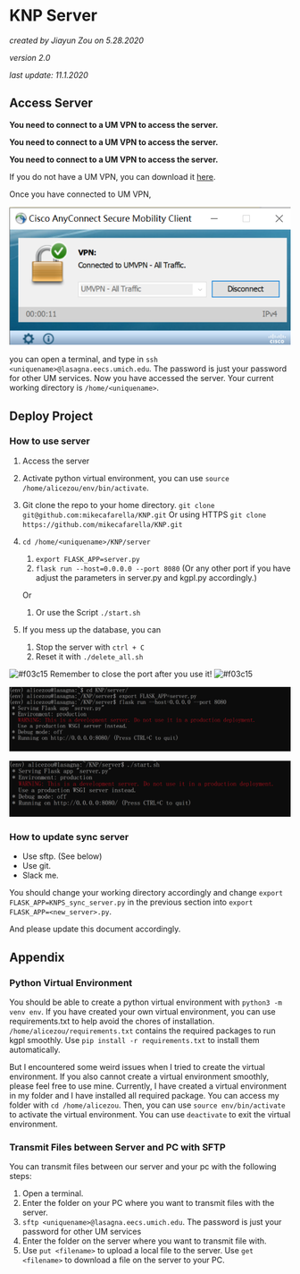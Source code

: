 # KNP Server
_created by Jiayun Zou on 5.28.2020_ 

_version 2.0_

_last update: 11.1.2020_

## Access Server
**You need to connect to a UM VPN to access the server.**

**You need to connect to a UM VPN to access the server.**

**You need to connect to a UM VPN to access the server.**

If you do not have a UM VPN, you can download it [here](https://documentation.its.umich.edu/vpn/vpn-download-windows-vpn-client).

Once you have connected to UM VPN, 

![image](cisco.png)

you can open a terminal, and type in `ssh <uniquename>@lasagna.eecs.umich.edu`. 
The password is just your password for other UM services.
Now you have accessed the server.
Your current working directory is `/home/<uniquename>`.

## Deploy Project
### How to use server
1. Access the server
1. Activate python virtual environment, you can use `source /home/alicezou/env/bin/activate`.
1. Git clone the repo to your home directory. `git clone git@github.com:mikecafarella/KNP.git` Or using HTTPS `git clone https://github.com/mikecafarella/KNP.git`
1. `cd /home/<uniquename>/KNP/server`
    1. `export FLASK_APP=server.py`
    1. `flask run --host=0.0.0.0 --port 8080` (Or any other port if you have adjust the parameters in server.py and kgpl.py accordingly.)
    
    Or
     
    1. Or use the Script `./start.sh`
1. If you mess up the database, you can 
    1. Stop the server with `ctrl + C`
    1. Reset it with `./delete_all.sh`

![#f03c15](https://via.placeholder.com/15/f03c15/000000?text=+) Remember to close the port after you use it! ![#f03c15](https://via.placeholder.com/15/f03c15/000000?text=+)

![image](ser2.png)

![image](ser3.png)


### How to update sync server
- Use sftp. (See below)
- Use git.
- Slack me.

You should change your working directory accordingly and change 
`export FLASK_APP=KNPS_sync_server.py` in the previous section into
`export FLASK_APP=<new_server>.py`. 

And please update this document accordingly.

## Appendix
### Python Virtual Environment
You should be able to create a python virtual environment with
`python3 -m venv env`.
If you have created your own virtual environment, you can use requirements.txt to help 
avoid the chores of installation. 
`/home/alicezou/requirements.txt` contains the required packages
to run kgpl smoothly. Use `pip install -r requirements.txt` to install them automatically.

But I encountered some weird issues when I tried to create the virtual environment. 
If you also cannot create a virtual environment smoothly, please feel free to use mine.
Currently, I have created a virtual environment in my folder
and I have installed all required package. You can access my folder with
`cd /home/alicezou`. Then, you can use `source env/bin/activate`
to activate the virtual environment. You can use `deactivate` to exit the 
virtual environment.


### Transmit Files between Server and PC with SFTP
You can transmit files between our server and your pc with the following steps:
1. Open a terminal.
2. Enter the folder on your PC where you want to transmit files with the server.
3. `sftp <uniquename>@lasagna.eecs.umich.edu`. The password is just your password for other UM services
4. Enter the folder on the server where you want to transmit file with.
5. Use `put <filename>` to upload a local file to the server.
Use `get <filename>` to download a file on the server to your PC.



